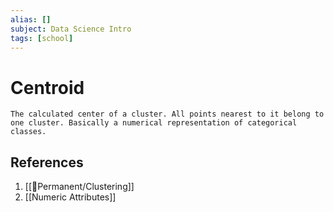 ```yaml
---
alias: []
subject: Data Science Intro
tags: [school]
---
```

# Centroid

```ad-note
The calculated center of a cluster. All points nearest to it belong to one cluster. Basically a numerical representation of categorical classes.
```

## References
1. [[🗻Permanent/Clustering]]
2. [[Numeric Attributes]]